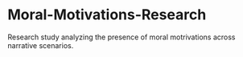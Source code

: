 # Moral-Motivations-Research
Research study analyzing the presence of moral motrivations across narrative scenarios.

